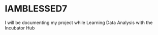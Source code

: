 # IAMBLESSED7
 I will be documenting my project while Learning Data Analysis with the Incubator Hub
